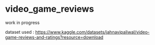 # video_game_reviews
work in progress

dataset used : https://www.kaggle.com/datasets/jahnavipaliwal/video-game-reviews-and-ratings?resource=download

